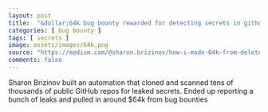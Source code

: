 ```yaml
---
layout: post
title:  "&dollar;64k bug bounty rewarded for detecting secrets in github repositories"
categories: [ bug bounty ]
tags: [ secrets ]
image: assets/images/64k.png
source: "https://medium.com/@sharon.brizinov/how-i-made-64k-from-deleted-files-a-bug-bounty-story-c5bd3a6f5f9b"
comments: false
---
```


Sharon Brizinov built an automation that cloned and scanned tens of thousands
of public GitHub repos for leaked secrets. Ended up reporting a bunch of
leaks and pulled in around $64k from bug bounties



